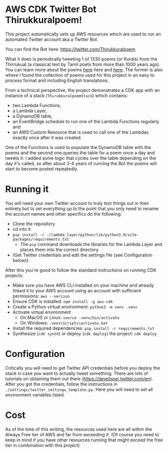 
# AWS CDK Twitter Bot Thirukkuralpoem!

This project automatically sets up AWS resources which are used to run an automated Twitter account aka a Twitter Bot.

You can find the Bot here: https://twitter.com/Thirukkuralpoem

What it does is periodically tweeting 1 of 1330 poems (or Kurals) from the Thirrukual (a classical text by Tamil poets from more than 1000 years ago). You can learn more about the poems [here](https://github.com/tk120404/thirukkural) here  and [here](https://en.wikipedia.org/wiki/Kural). The former is also where I found the collection of poems used for this project in an easy to process format and including English translations.

From a technical perspective, the project demonstrates a CDK app with an instance of a stack (`ThirukkuralpoemStack`)
which contains:
- two Lambda Functions, 
- a Lambda Layer, 
- a DynamoDB table, 
- an EventBridge schedule to run one of the Lambda Functions regularly and 
- an AWS Custom Resource that is used to call one of the Lambdas exactly once after it was created.

One of the Functions is used to populate the DynamoDB table with the poems and the second one queries the table for a poem once a day and tweets it. I added some logic that cycles over the table depending on the day it's called, so after about 3-4 years of running the Bot the poems will start to become posted repeatedly.

# Running it

You will need your own Twitter account to truly test things out in their entirety but to set everything up to the point that you only need to rename the account names and other specifics do the following:
- Clone the repository
- cd into it
- `pip install -r ./lambda_layer/python/lib/python3.9/site-packages/requirements.txt`
  - The `pip` command downloads the libraries for the Lambda Layer and places them into the correct directory. 
 - (Get Twitter credentials and edit the settings file (see Configuration below))
 
After this you're good to follow the standard instructions on running CDK projects:
- Make sure you have AWS CLI installed on your machine and already linked it to your AWS account using an account with sufficient permissions: ```aws --version```
- Ensure CDK is installed: ```npm install -g aws-cdk```
- Create a Python virtual environment: ```python3 -m venv .venv```
- Activate virtual environment
    - On MacOS or Linux: ```source .venv/bin/activate```
    - On Windows: ```.venv\Scripts\activate.bat```
- Install the required dependencies: ```pip install -r requirements.txt```
- Synthesize (`cdk synth`) or deploy (`cdk deploy`) the project: ```cdk deploy```

# Configuration

Critically you will need to get Twitter API credentials before you deploy the stack in case you want to actually tweet something. There are lots of tutorials on obtaining them out there (https://developer.twitter.com/en). After you got the credentials, follow the instructions in ```./settings/twitter_settings_template.py```. Here you will need to set all environment variables listed.

# Cost
As of the time of this writing, the resources used here are all within the Always Free tier of AWS and far from exceeding it. (Of course you need to keep in mind if you have other resources running that might exceed the free tier in combination with this project)

